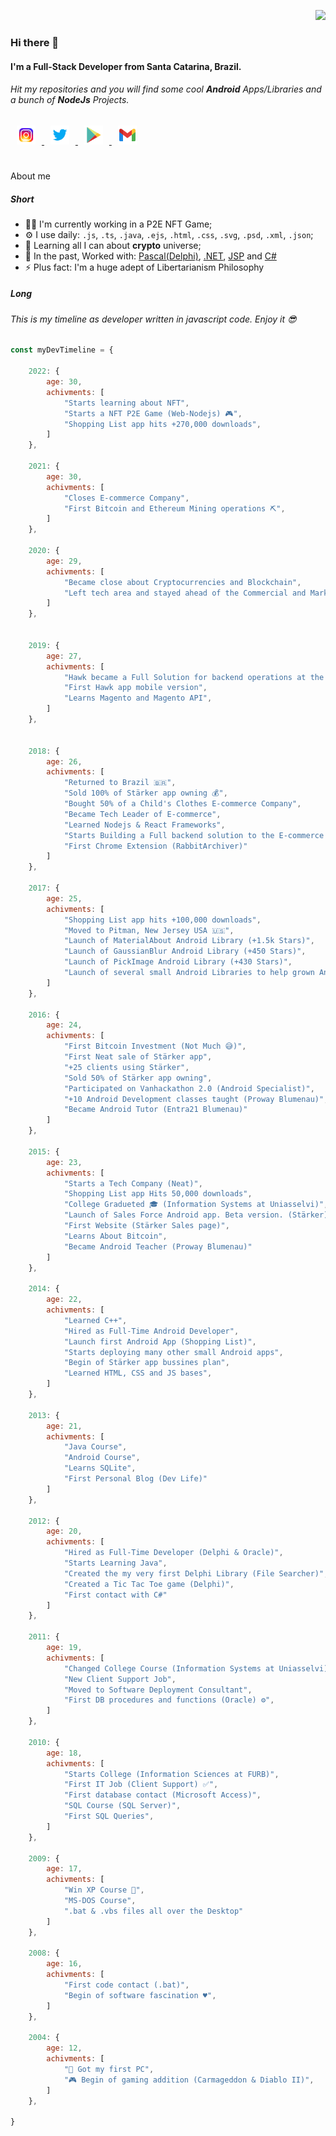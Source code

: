 <span align="right" width="50" height="50"> 
 
 ![](https://komarev.com/ghpvc/?username=jrvansuita&color=green&style=flat&label=Profile+Views) 

</span>




### Hi there 👋

#### I'm a Full-Stack Developer from Santa Catarina, Brazil. 
###### Hit my repositories and you will find some cool **Android** Apps/Libraries and a bunch of **NodeJs** Projects.

<a href="https://www.instagram.com/jnrvans" target="_blank">
  <img width="30" height="30" src="https://github.com/jrvansuita/jrvansuita/blob/main/icons/instagram.png?raw=true" alt="Instagram" witdh="44" height="44" hspace="10">
</a>
<a href="https://twitter.com/JuniorVansuita" target="_blank">
  <img width="30" height="30" src="https://github.com/jrvansuita/jrvansuita/blob/main/icons/twitter.png?raw=true" alt="Github" witdh="44" height="44" hspace="10">
</a>
<a href="https://play.google.com/store/apps/dev?id=8002078663318221363" target="_blank">
  <img width="30" height="30" src="https://github.com/jrvansuita/jrvansuita/blob/main/icons/google-play.png?raw=true" alt="Google Play Store" witdh="44" height="44" hspace="10">
</a>
<a href="mailto:vansuita.jr@gmail.com" target="_blank" >
  <img width="30" height="30" src="https://github.com/jrvansuita/jrvansuita/blob/main/icons/gmail.png?raw=true" alt="E-mail" witdh="44" height="44" hspace="10">
</a>

#


About me

##### Short

- 👨‍💻 I'm currently working in a P2E NFT Game;
- ⚙️ I use daily: `.js`, `.ts`, `.java`, `.ejs`, `.html`, `.css`, `.svg`, `.psd`, `.xml`, `.json`;
- 📖 Learning all I can about **crypto** universe;
- 💼 In the past, Worked with: [Pascal(Delphi)](wikipedia.org/wiki/Pascal_(programming_language)), [.NET](https://en.wikipedia.org/wiki/ASP.NET), [JSP](https://en.wikipedia.org/wiki/Jakarta_Server_Pages) and [C#](https://en.wikipedia.org/wiki/C_Sharp_(programming_language))
- ⚡️ Plus fact: I'm a huge adept of Libertarianism Philosophy

 

##### Long
 
###### This is my timeline as developer written in javascript code. Enjoy it 😎


```JavaScript
const myDevTimeline = {

    2022: {
        age: 30,
        achivments: [
            "Starts learning about NFT",
            "Starts a NFT P2E Game (Web-Nodejs) 🎮",
            "Shopping List app hits +270,000 downloads",
        ]
    },

    2021: {
        age: 30,
        achivments: [
            "Closes E-commerce Company",
            "First Bitcoin and Ethereum Mining operations ⛏",
        ]
    },

    2020: {
        age: 29,
        achivments: [
            "Became close about Cryptocurrencies and Blockchain",
            "Left tech area and stayed ahead of the Commercial and Marketing on E-commerce Company"
        ]
    },


    2019: {
        age: 27,
        achivments: [
            "Hawk became a Full Solution for backend operations at the E-commerce",
            "First Hawk app mobile version",
            "Learns Magento and Magento API",
        ]
    },


    2018: {
        age: 26,
        achivments: [
            "Returned to Brazil 🇧🇷",
            "Sold 100% of Stärker app owning 💰",
            "Bought 50% of a Child's Clothes E-commerce Company",
            "Became Tech Leader of E-commerce",
            "Learned Nodejs & React Frameworks",
            "Starts Building a Full backend solution to the E-commerce Company (Hawk)",
            "First Chrome Extension (RabbitArchiver)"
        ]
    },

    2017: {
        age: 25,
        achivments: [
            "Shopping List app hits +100,000 downloads",
            "Moved to Pitman, New Jersey USA 🇺🇸",
            "Launch of MaterialAbout Android Library (+1.5k Stars)",
            "Launch of GaussianBlur Android Library (+450 Stars)",
            "Launch of PickImage Android Library (+430 Stars)",
            "Launch of several small Android Libraries to help grown Android Community",
        ]
    },

    2016: {
        age: 24,
        achivments: [
            "First Bitcoin Investment (Not Much 😅)",
            "First Neat sale of Stärker app",
            "+25 clients using Stärker",
            "Sold 50% of Stärker app owning",
            "Participated on Vanhackathon 2.0 (Android Specialist)",
            "+10 Android Development classes taught (Proway Blumenau)",
            "Became Android Tutor (Entra21 Blumenau)"
        ]
    },

    2015: {
        age: 23,
        achivments: [
            "Starts a Tech Company (Neat)",
            "Shopping List app Hits 50,000 downloads",
            "College Gradueted 🎓 (Information Systems at Uniasselvi)",
            "Launch of Sales Force Android app. Beta version. (Stärker) 🚀",
            "First Website (Stärker Sales page)",
            "Learns About Bitcoin",
            "Became Android Teacher (Proway Blumenau)"
        ]
    },

    2014: {
        age: 22,
        achivments: [
            "Learned C++",
            "Hired as Full-Time Android Developer",
            "Launch first Android App (Shopping List)",
            "Starts deploying many other small Android apps",
            "Begin of Stärker app bussines plan",
            "Learned HTML, CSS and JS bases",
        ]
    },

    2013: {
        age: 21,
        achivments: [
            "Java Course",
            "Android Course",
            "Learns SQLite",
            "First Personal Blog (Dev Life)"
        ]
    },

    2012: {
        age: 20,
        achivments: [
            "Hired as Full-Time Developer (Delphi & Oracle)",
            "Starts Learning Java",
            "Created the my very first Delphi Library (File Searcher)",
            "Created a Tic Tac Toe game (Delphi)",
            "First contact with C#"
        ]
    },

    2011: {
        age: 19,
        achivments: [
            "Changed College Course (Information Systems at Uniasselvi)",
            "New Client Support Job",
            "Moved to Software Deployment Consultant",
            "First DB procedures and functions (Oracle) ⚙️",
        ]
    },

    2010: {
        age: 18,
        achivments: [
            "Starts College (Information Sciences at FURB)",
            "First IT Job (Client Support) ✅",
            "First database contact (Microsoft Access)",
            "SQL Course (SQL Server)",
            "First SQL Queries",
        ]
    },

    2009: {
        age: 17,
        achivments: [
            "Win XP Course 💾",
            "MS-DOS Course",
            ".bat & .vbs files all over the Desktop"
        ]
    },

    2008: {
        age: 16,
        achivments: [
            "First code contact (.bat)",
            "Begin of software fascination ♥️",
        ]
    },

    2004: {
        age: 12,
        achivments: [
            "🥇 Got my first PC",
            "🎮 Begin of gaming addition (Carmageddon & Diablo II)",
        ]
    },

}
```



<!--
**jrvansuita/jrvansuita** is a ✨ _special_ ✨ repository because its `README.md` (this file) appears on your GitHub profile.

Here are some ideas to get you started:

- 🔭 I’m currently working on ...
- 🌱 I’m currently learning ...
- 👯 I’m looking to collaborate on ...
- 🤔 I’m looking for help with ...
- 💬 Ask me about ...
- 📫 How to reach me: ...
- 😄 Pronouns: ...
- ⚡ Fun fact: ...
-->
